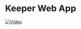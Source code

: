 # Keeper Web App
[![Video](https://img.youtube.com/vi/YOUR_VIDEO_ID/0.jpg)](https://drive.google.com/file/d/1W9O0HraNpa9nPrm2w6O56TtHH5gfpwpO/view?usp=sharing)
